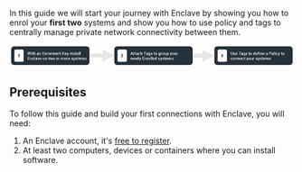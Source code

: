 
In this guide we will start your journey with Enclave by showing you how to enrol your **first two** systems and show you how to use policy and tags to centrally manage private network connectivity between them.

![Quick start steps](/images/quick-start/steps.png)

## Prerequisites

To follow this guide and build your first connections with Enclave, you will need:

1. An Enclave account, it's [free to register](https://portal.enclave.io/account/register).
2. At least two computers, devices or containers where you can install software.